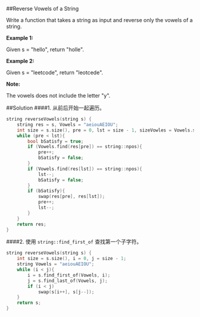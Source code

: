 ﻿##Reverse Vowels of a String

Write a function that takes a string as input and reverse only the vowels of a string.

**Example 1:**

Given s = "hello", return "holle".

**Example 2:**

Given s = "leetcode", return "leotcede".

**Note:**

The vowels does not include the letter "y".

##Solution
####1.
从前后开始一起遍历。
```cpp
string reverseVowels(string s) {
	string res = s, Vowels = "aeiouAEIOU";
	int size = s.size(), pre = 0, lst = size - 1, sizeVowles = Vowels.size();
	while (pre < lst){
		bool bSatisfy = true;
		if (Vowels.find(res[pre]) == string::npos){
			pre++;
			bSatisfy = false;
		}
		if (Vowels.find(res[lst]) == string::npos){
			lst--;
			bSatisfy = false;
		}
		if (bSatisfy){
			swap(res[pre], res[lst]);
			pre++;
			lst--;
		}
	}
	return res;
}
```
####2.
使用 `string::find_first_of` 查找第一个子字符。
```cpp
string reverseVowels(string s) {
	int size = s.size(), i = 0, j = size - 1;
	string Vowels = "aeiouAEIOU";
	while (i < j){
		i = s.find_first_of(Vowels, i);
		j = s.find_last_of(Vowels, j);
		if (i < j)
			swap(s[i++], s[j--]);
	}
	return s;
}
```
